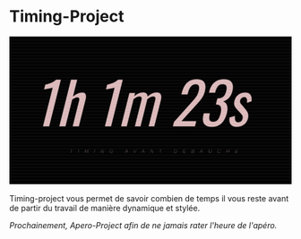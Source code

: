 # Timing-Project

![image](https://github.com/nihilstic/Timing-Project/blob/master/example)

Timing-project vous permet de savoir combien de temps il vous reste avant de partir du travail de manière dynamique et stylée.

*Prochainement, Apero-Project afin de ne jamais rater l'heure de l'apéro.*
